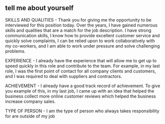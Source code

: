 ## tell me about yourself 

SKILLS AND QUALITIES - Thank you for giving me the opportunity to be 
interviewed for this position today. Over the years, I have gained numerous skills and 
qualities that are a match for the job description. I have strong communication 
skills, I know how to provide excellent customer service and quickly solve 
complaints, I can be relied upon to work collaboratively with my co-workers, and 
I am able to work under pressure and solve challenging problems. 

EXPERIENCE - I already have the experience that will allow me to get up to speed 
quickly in this role and contribute to the team. For example, in my last role, I was the first point of contact for all company clients and customers, and I was required to 
deal with suppliers and contractors. 

ACHIEVEMENT - I already have a good track record of achievement. To give you 
example of this, in my last job, I came up with an idea that helped the business 
collect more online customer reviews which helped the business 
increase company sales. 

TYPE OF PERSON - I am the type of person who always takes responsibility for 
are outside of my job